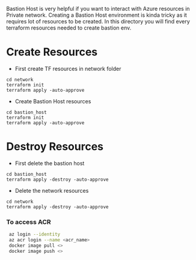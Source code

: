 Bastion Host is very helpful if you want to interact with Azure resources in Private network.  Creating a Bastion Host environment is kinda tricky as it requires lot of resources to be created. In this directory you will find every terraform resources needed to create bastion env.

# Create Resources
- First create TF resources in network folder
```
cd network
terraform init
terraform apply -auto-approve
```
- Create Bastion Host resources
```
cd bastion_host
terraform init
terraform apply -auto-approve
```

# Destroy Resources
- First delete the bastion host
```
cd bastion_host
terraform apply -destroy -auto-approve
```
- Delete the network resources
```
cd network
terraform apply -destroy -auto-approve
```

### To access ACR
```bash
 az login --identity
 az acr login --name <acr_name>
 docker image pull <>
 docker image push <>
```